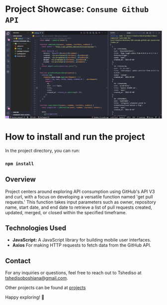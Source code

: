 # Project Showcase: `Consume Github API`

![Image demonstration](./images/github.png)


# How to install and run the project
In the project directory, you can run:
### `npm install` 

## Overview

Project centers around exploring API consumption using GitHub's API V3 and curl, with a focus on developing a versatile function named 'get pull requests.' This function takes input parameters such as owner, repository name, start date, and end date to retrieve a list of pull requests created, updated, merged, or closed within the specified timeframe. 
 
## Technologies Used

- **JavaScript:** A JavaScript library for building mobile user interfaces.
- **Axios** For making HTTP requests to fetch data from the GitHub API.

## Contact

For any inquiries or questions, feel free to reach out to Tshediso at [tshedisoboshiana@gmail.com](mailto:tshedisoboshiana@gmail.com).

Other projects can be found at [projects](https://projects-5584f.web.app/)

Happy exploring! 🚀